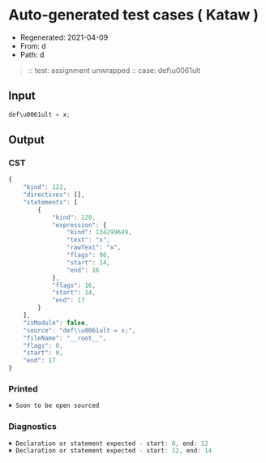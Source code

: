 # Auto-generated test cases ( Kataw )
- Regenerated: 2021-04-09
- From: d
- Path: d
> :: test: assignment unwrapped
> :: case: def\u0061ult
## Input

`````js
def\u0061ult = x;
`````

## Output
### CST

```javascript
{
    "kind": 122,
    "directives": [],
    "statements": [
        {
            "kind": 120,
            "expression": {
                "kind": 134299649,
                "text": "x",
                "rawText": "x",
                "flags": 96,
                "start": 14,
                "end": 16
            },
            "flags": 16,
            "start": 14,
            "end": 17
        }
    ],
    "isModule": false,
    "source": "def\\u0061ult = x;",
    "fileName": "__root__",
    "flags": 0,
    "start": 0,
    "end": 17
}
```

### Printed

```javascript
✖ Soon to be open sourced
```

### Diagnostics

```javascript
✖ Declaration or statement expected - start: 0, end: 12
✖ Declaration or statement expected - start: 12, end: 14

```

